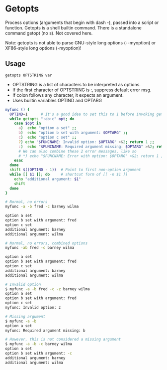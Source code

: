 # Getopts
Process options (arguments that begin with dash -), passed into a script or function.
Getopts is a shell builtin command. There is a standalone command getopt (no s). Not covered here.

Note: getopts is not able to parse GNU-style long options (--myoption) or XF86-style long options (-myoption)!

## Usage
`getopts OPTSTRING var`

- OPTSTRING is a list of characters to be interpreted as options.
- If the first character of OPTSTRING is :, suppress default error msg.
- If colon follows any character, it expects an argument.
- Uses builtin variables OPTIND and OPTARG

```bash
myfunc () {
  OPTIND=1      # It's a good idea to set this to 1 before invoking getopts
  while getopts ":ab:c" opt; do
    case $opt in
      a)  echo "option a set" ;;
      b)  echo "option b set with argument: $OPTARG" ;;
      c)  echo "option c set" ;;
      ?) echo "$FUNCNAME: Invalid option: $OPTARG" >&2; return 1 ;;
      :)  echo "$FUNCNAME: Required argument missing: $OPTARG" >&2; return 1 ;;
      # We can also combine these 2 error messages, like so
      # *) echo "$FUNCNAME: Error with option: $OPTARG" >&2; return 1 ;;
    esac
  done
  shift $((OPTIND - 1))  # Point to first non-option argument
  while [[ $1 ]]; do     # shortcut form of [[ -n $1 ]]
    echo "additional argument: $1"
    shift
  done
}

# Normal, no errors
myfunc -a -b fred -c barney wilma

option a set
option b set with argument: fred
option c set
additional argument: barney
additional argument: wilma

# Normal, no errors, combined options
myfunc -ab fred -c barney wilma

option a set
option b set with argument: fred
option c set
additional argument: barney
additional argument: wilma

# Invalid option
$ myfunc -a -b fred -c -z barney wilma
option a set
option b set with argument: fred
option c set
myfunc: Invalid option: z

# Missing argument
$ myfunc -a -b
option a set
myfunc: Required argument missing: b

# However, this is not considered a missing argument
$ myfunc -a -b -c barney wilma
option a set
option b set with argument: -c
additional argument: barney
additional argument: wilma
```
